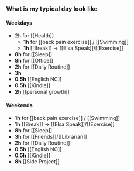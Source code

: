 ### What is my typical day look like
#### Weekdays 
- 2h for [[Health]]
	- **1h** for [[back pain exercise]] / [[Swimming]]
	- **1h** [[Break]] -> [[Elsa Speak]]/[[Exercise]]
- **8h** for [[Sleep]]
- **8h** for [[Office]]
- **2h** for [[Daily Routine]]
- **3h** 
- **0.5h** [[English NC]]
- **0.5h** [[Kindle]]
- **2h** [[personal growth]]
#### Weekends
- **1h** for [[back pain exercise]] / [[Swimming]]
- **1h** [[Break]] -> [[Elsa Speak]]/[[Exercise]]
- **8h** for [[Sleep]]
- **3h** for [[Friends]]/[[Librarian]]
- **2h** for [[Daily Routine]]
- **0.5h** [[English NC]]
- **0.5h** [[Kindle]]
- **8h** [[Side Project]]

